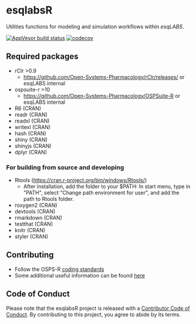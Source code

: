# esqlabsR

Utilities functions for modeling and simulation workflows within *esqLABS*.

<!-- badges: start -->

  [![AppVeyor build status](https://ci.appveyor.com/api/projects/status/github/esqlabs/esqlabsr?branch=develop&svg=true)](https://ci.appveyor.com/project/StephanSchaller/esqlabsr/branch/develop)
  [![codecov](https://codecov.io/gh/esqlabs/esqlabsr/branch/develop/graph/badge.svg)](https://codecov.io/gh/esqlabs/esqlabsr)
  
<!-- badges: end -->

## Required packages

- rClr >0.9
  - https://github.com/Open-Systems-Pharmacology/rClr/releases/ or esqLABS internal
- ospsuite-r >10
  - https://github.com/Open-Systems-Pharmacology/OSPSuite-R or esqLABS internal
- R6 (CRAN)
- readr (CRAN)
- readxl (CRAN)
- writexl (CRAN)
- hash (CRAN)
- shiny (CRAN)
- shinyjs (CRAN)
- dplyr (CRAN)

### For building from source and developing

- Rtools (https://cran.r-project.org/bin/windows/Rtools/)
  - After installation, add the folder to your $PATH: In start menu, type in "PATH", select "Change path environment for user", and add the path to Rtools folder.
- roxygen2 (CRAN)
- devtools (CRAN)
- rmarkdown (CRAN)
- testthat (CRAN)
- knitr (CRAN)
- styler (CRAN)

## Contributing

- Follow the OSPS-R [coding standards](https://github.com/Open-Systems-Pharmacology/Suite/blob/develop/CODING_STANDARDS_R.md)
- Some additional useful information can be found [here](https://github.com/Open-Systems-Pharmacology/OSPSuite-R/wiki/Developer-How-To's)

## Code of Conduct

  Please note that the esqlabsR project is released with a [Contributor Code of Conduct](https://contributor-covenant.org/version/2/0/CODE_OF_CONDUCT.html). By contributing to this project, you agree to abide by its terms.
